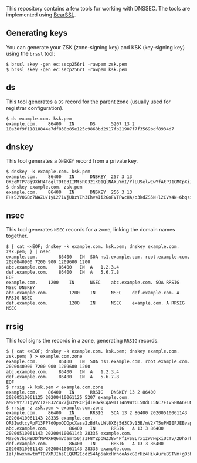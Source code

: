 This repository contains a few tools for working with DNSSEC. The
tools are implemented using [BearSSL].

## Generating keys

You can generate your ZSK (zone-signing key) and KSK (key-signing
key) using the `brssl` tool:

```
$ brssl skey -gen ec:secp256r1 -rawpem zsk.pem
$ brssl skey -gen ec:secp256r1 -rawpem ksk.pem
```

## ds

This tool generates a `DS` record for the parent zone (usually used
for registrar configuration).

```
$ ds example.com. ksk.pem
example.com.    86400   IN      DS      5207 13 2 10a30f9f11818844a7df830b85e125c9868bd2917fb21907f7f3569bdf8934d7
```

## dnskey

This tool generates a `DNSKEY` record from a private key.

```
$ dnskey -k example.com. ksk.pem
example.com.    86400   IN      DNSKEY  257 3 13 0KcqMTP78j9XbR4FoglT9t03IIMtsRO321K01QlNAXuYmI/YlLU9elwEwYfAtPJ1GMCpXiJWrCd2Di1nATypCA==
$ dnskey example.com. zsk.pem
example.com.    86400   IN      DNSKEY  256 3 13 FH+S2VOGBc7NAZU/1yL271VjUDzYEh3Ehv4Ii2GoFVTFwcHA/o3kdZS5N+l2CVK4N+6bqsiHwcqtmydSMVcziQ==
```

## nsec

This tool generates `NSEC` records for a zone, linking the domain names together.

```
$ { cat <<EOF; dnskey -k example.com. ksk.pem; dnskey example.com. zsk.pem; } | nsec
example.com.		86400	IN	SOA	ns1.example.com. root.example.com. 2020040900 7200 900 1209600 1200
abc.example.com.	86400	IN	A	1.2.3.4
def.example.com.	86400	IN	A	5.6.7.8
EOF
example.com.    1200    IN      NSEC    abc.example.com. SOA RRSIG NSEC DNSKEY
abc.example.com.        1200    IN      NSEC    def.example.com. A RRSIG NSEC
def.example.com.        1200    IN      NSEC    example.com. A RRSIG NSEC
```

## rrsig

This tool signs the records in a zone, generating `RRSIG` records.

```
$ { cat <<EOF; dnskey -k example.com. ksk.pem; dnskey example.com. zsk.pem; } > example.com.zone
example.com.		86400	IN	SOA	ns1.example.com. root.example.com. 2020040900 7200 900 1209600 1200
abc.example.com.	86400	IN	A	1.2.3.4
def.example.com.	86400	IN	A	5.6.7.8
EOF
$ rrsig -k ksk.pem < example.com.zone
example.com.    86400   IN      RRSIG   DNSKEY 13 2 86400 20200510061125 20200410061125 5207 example.com. aM2PVY7JIgyVZIzE8J2c427ju3VRCPjdIeDwkCqa9ITI4n9WrCL50dLL5NC7E1vSERA6FUNybV0skjXoX6mLbA==
$ rrsig -z zsk.pem < example.com.zone
example.com.    86400   IN      RRSIG   SOA 13 2 86400 20200510061143 20200410061143 28335 example.com. QR8IwdtcyApF13FP7dOpoQDOpcXasa2zBdlvLWl8X6j5d3COv13B/mV2/T5uPMIEFJEBvapIHsk0XUuHPzbe3g==
abc.example.com.        86400   IN      RRSIG   A 13 3 86400 20200510061143 20200410061143 28335 example.com. MaSqG7b1NBDDfNWWXHQ6mVdamT50jzIF8YZpbWZ38w4PfIvSBLrx1zW7NgxiUcTv/2DhGrhFfuZENF8Y07eNPw==
def.example.com.        86400   IN      RRSIG   A 13 3 86400 20200510061143 20200410061143 28335 example.com. Izl/hwxnmwtmYTDVXMJIhsCLQGM2Icdz54Ap5akxHrhooAsxG8rHz4HikAureBSTVm+gO3hZ2+Cx2w7sIBr4Og==
```

[BearSSL]: https://bearssl.org
